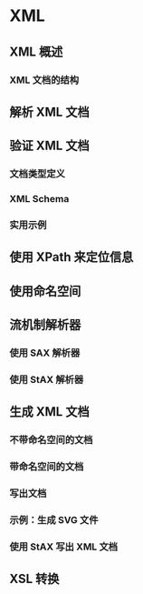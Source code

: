 # XML

## XML 概述
### XML 文档的结构

## 解析 XML 文档

## 验证 XML 文档
### 文档类型定义
### XML Schema
### 实用示例

## 使用 XPath 来定位信息

## 使用命名空间

## 流机制解析器
### 使用 SAX 解析器
### 使用 StAX 解析器

## 生成 XML 文档
### 不带命名空间的文档
### 带命名空间的文档
### 写出文档
### 示例：生成 SVG 文件
### 使用 StAX 写出 XML 文档

## XSL 转换

































